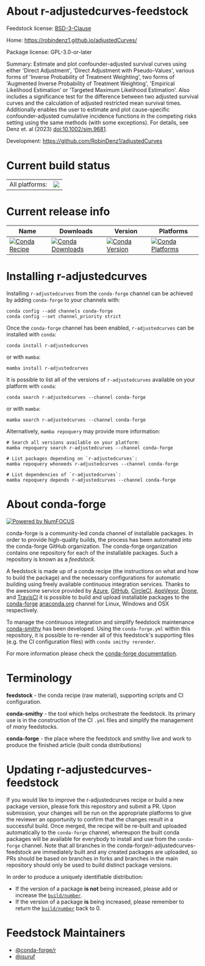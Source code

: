 About r-adjustedcurves-feedstock
================================

Feedstock license: [BSD-3-Clause](https://github.com/conda-forge/r-adjustedcurves-feedstock/blob/main/LICENSE.txt)

Home: https://robindenz1.github.io/adjustedCurves/

Package license: GPL-3.0-or-later

Summary: Estimate and plot confounder-adjusted survival curves using either 'Direct Adjustment', 'Direct Adjustment with Pseudo-Values', various forms of 'Inverse Probability of Treatment Weighting', two forms of 'Augmented Inverse Probability of Treatment Weighting', 'Empirical Likelihood Estimation' or 'Targeted Maximum Likelihood Estimation'. Also includes a significance test for the difference between two adjusted survival curves and the calculation of adjusted restricted mean survival times.  Additionally enables the user to estimate and plot cause-specific confounder-adjusted cumulative incidence functions in the competing risks setting using the same methods (with some exceptions). For details, see Denz et. al (2023) <doi:10.1002/sim.9681>.

Development: https://github.com/RobinDenz1/adjustedCurves

Current build status
====================


<table><tr><td>All platforms:</td>
    <td>
      <a href="https://dev.azure.com/conda-forge/feedstock-builds/_build/latest?definitionId=22239&branchName=main">
        <img src="https://dev.azure.com/conda-forge/feedstock-builds/_apis/build/status/r-adjustedcurves-feedstock?branchName=main">
      </a>
    </td>
  </tr>
</table>

Current release info
====================

| Name | Downloads | Version | Platforms |
| --- | --- | --- | --- |
| [![Conda Recipe](https://img.shields.io/badge/recipe-r--adjustedcurves-green.svg)](https://anaconda.org/conda-forge/r-adjustedcurves) | [![Conda Downloads](https://img.shields.io/conda/dn/conda-forge/r-adjustedcurves.svg)](https://anaconda.org/conda-forge/r-adjustedcurves) | [![Conda Version](https://img.shields.io/conda/vn/conda-forge/r-adjustedcurves.svg)](https://anaconda.org/conda-forge/r-adjustedcurves) | [![Conda Platforms](https://img.shields.io/conda/pn/conda-forge/r-adjustedcurves.svg)](https://anaconda.org/conda-forge/r-adjustedcurves) |

Installing r-adjustedcurves
===========================

Installing `r-adjustedcurves` from the `conda-forge` channel can be achieved by adding `conda-forge` to your channels with:

```
conda config --add channels conda-forge
conda config --set channel_priority strict
```

Once the `conda-forge` channel has been enabled, `r-adjustedcurves` can be installed with `conda`:

```
conda install r-adjustedcurves
```

or with `mamba`:

```
mamba install r-adjustedcurves
```

It is possible to list all of the versions of `r-adjustedcurves` available on your platform with `conda`:

```
conda search r-adjustedcurves --channel conda-forge
```

or with `mamba`:

```
mamba search r-adjustedcurves --channel conda-forge
```

Alternatively, `mamba repoquery` may provide more information:

```
# Search all versions available on your platform:
mamba repoquery search r-adjustedcurves --channel conda-forge

# List packages depending on `r-adjustedcurves`:
mamba repoquery whoneeds r-adjustedcurves --channel conda-forge

# List dependencies of `r-adjustedcurves`:
mamba repoquery depends r-adjustedcurves --channel conda-forge
```


About conda-forge
=================

[![Powered by
NumFOCUS](https://img.shields.io/badge/powered%20by-NumFOCUS-orange.svg?style=flat&colorA=E1523D&colorB=007D8A)](https://numfocus.org)

conda-forge is a community-led conda channel of installable packages.
In order to provide high-quality builds, the process has been automated into the
conda-forge GitHub organization. The conda-forge organization contains one repository
for each of the installable packages. Such a repository is known as a *feedstock*.

A feedstock is made up of a conda recipe (the instructions on what and how to build
the package) and the necessary configurations for automatic building using freely
available continuous integration services. Thanks to the awesome service provided by
[Azure](https://azure.microsoft.com/en-us/services/devops/), [GitHub](https://github.com/),
[CircleCI](https://circleci.com/), [AppVeyor](https://www.appveyor.com/),
[Drone](https://cloud.drone.io/welcome), and [TravisCI](https://travis-ci.com/)
it is possible to build and upload installable packages to the
[conda-forge](https://anaconda.org/conda-forge) [anaconda.org](https://anaconda.org/)
channel for Linux, Windows and OSX respectively.

To manage the continuous integration and simplify feedstock maintenance
[conda-smithy](https://github.com/conda-forge/conda-smithy) has been developed.
Using the ``conda-forge.yml`` within this repository, it is possible to re-render all of
this feedstock's supporting files (e.g. the CI configuration files) with ``conda smithy rerender``.

For more information please check the [conda-forge documentation](https://conda-forge.org/docs/).

Terminology
===========

**feedstock** - the conda recipe (raw material), supporting scripts and CI configuration.

**conda-smithy** - the tool which helps orchestrate the feedstock.
                   Its primary use is in the construction of the CI ``.yml`` files
                   and simplify the management of *many* feedstocks.

**conda-forge** - the place where the feedstock and smithy live and work to
                  produce the finished article (built conda distributions)


Updating r-adjustedcurves-feedstock
===================================

If you would like to improve the r-adjustedcurves recipe or build a new
package version, please fork this repository and submit a PR. Upon submission,
your changes will be run on the appropriate platforms to give the reviewer an
opportunity to confirm that the changes result in a successful build. Once
merged, the recipe will be re-built and uploaded automatically to the
`conda-forge` channel, whereupon the built conda packages will be available for
everybody to install and use from the `conda-forge` channel.
Note that all branches in the conda-forge/r-adjustedcurves-feedstock are
immediately built and any created packages are uploaded, so PRs should be based
on branches in forks and branches in the main repository should only be used to
build distinct package versions.

In order to produce a uniquely identifiable distribution:
 * If the version of a package **is not** being increased, please add or increase
   the [``build/number``](https://docs.conda.io/projects/conda-build/en/latest/resources/define-metadata.html#build-number-and-string).
 * If the version of a package **is** being increased, please remember to return
   the [``build/number``](https://docs.conda.io/projects/conda-build/en/latest/resources/define-metadata.html#build-number-and-string)
   back to 0.

Feedstock Maintainers
=====================

* [@conda-forge/r](https://github.com/conda-forge/r/)
* [@isuruf](https://github.com/isuruf/)

